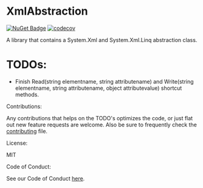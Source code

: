 # XmlAbstraction

[![NuGet Badge](https://buildstats.info/nuget/XmlAbstraction?includePreReleases=true)](https://www.nuget.org/packages/XmlAbstraction/)
[![codecov](https://codecov.io/gh/AraHaan/XmlAbstraction/branch/master/graph/badge.svg)](https://codecov.io/gh/AraHaan/XmlAbstraction)

A library that contains a System.Xml and System.Xml.Linq abstraction class.

# TODOs:

- Finish Read(string elementname, string attributename) and Write(string elementname, string attributename, object attributevalue) shortcut methods.

Contributions:

Any contributions that helps on the TODO's optimizes the code, or just flat out new feature requests are welcome.
Also be sure to frequently check the [contributing](.github/CONTRIBUTING.md) file.

License:

MIT

Code of Conduct:

See our Code of Conduct [here](CODE_OF_CONDUCT.md).
